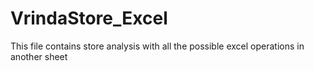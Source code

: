 # VrindaStore_Excel
This file contains store analysis with all the possible excel operations in another sheet 
